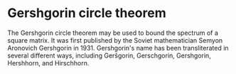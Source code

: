 # Gershgorin circle theorem
The Gershgorin circle theorem may be used to bound the spectrum of a square matrix. It was first published by the Soviet mathematician Semyon Aronovich Gershgorin in 1931. Gershgorin's name has been transliterated in several different ways, including Geršgorin, Gerschgorin, Gershgorin, Hershhorn, and Hirschhorn.
